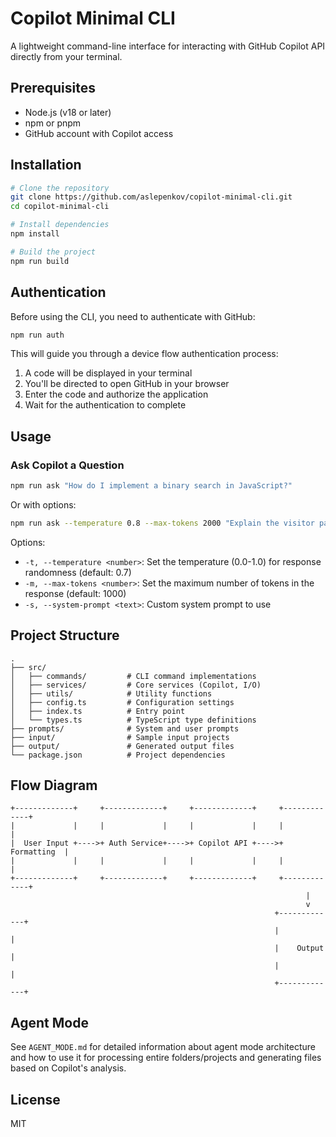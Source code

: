 # Copilot Minimal CLI

A lightweight command-line interface for interacting with GitHub Copilot API directly from your terminal.

## Prerequisites

- Node.js (v18 or later)
- npm or pnpm
- GitHub account with Copilot access

## Installation

```bash
# Clone the repository
git clone https://github.com/aslepenkov/copilot-minimal-cli.git
cd copilot-minimal-cli

# Install dependencies
npm install

# Build the project
npm run build
```

## Authentication

Before using the CLI, you need to authenticate with GitHub:

```bash
npm run auth
```

This will guide you through a device flow authentication process:
1. A code will be displayed in your terminal
2. You'll be directed to open GitHub in your browser
3. Enter the code and authorize the application
4. Wait for the authentication to complete

## Usage

### Ask Copilot a Question

```bash
npm run ask "How do I implement a binary search in JavaScript?"
```

Or with options:

```bash
npm run ask --temperature 0.8 --max-tokens 2000 "Explain the visitor pattern"
```

Options:
- `-t, --temperature <number>`: Set the temperature (0.0-1.0) for response randomness (default: 0.7)
- `-m, --max-tokens <number>`: Set the maximum number of tokens in the response (default: 1000)
- `-s, --system-prompt <text>`: Custom system prompt to use

## Project Structure

```
.
├── src/
│   ├── commands/         # CLI command implementations
│   ├── services/         # Core services (Copilot, I/O)
│   ├── utils/            # Utility functions
│   ├── config.ts         # Configuration settings
│   ├── index.ts          # Entry point
│   └── types.ts          # TypeScript type definitions
├── prompts/              # System and user prompts
├── input/                # Sample input projects
├── output/               # Generated output files
└── package.json          # Project dependencies
```

## Flow Diagram

```
+-------------+     +-------------+     +-------------+     +-------------+
|             |     |             |     |             |     |             |
|  User Input +---->+ Auth Service+---->+ Copilot API +---->+ Formatting  |
|             |     |             |     |             |     |             |
+-------------+     +-------------+     +-------------+     +-------------+
                                                                  |
                                                                  v
                                                           +-------------+
                                                           |             |
                                                           |    Output   |
                                                           |             |
                                                           +-------------+
```

## Agent Mode

See `AGENT_MODE.md` for detailed information about agent mode architecture and how to use it for processing entire folders/projects and generating files based on Copilot's analysis.

## License
MIT
